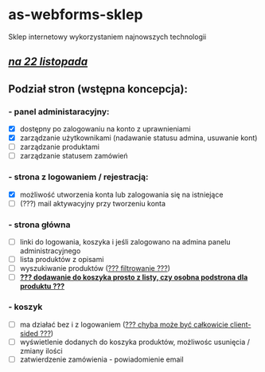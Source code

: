 # as-webforms-sklep

Sklep internetowy wykorzystaniem najnowszych technologii

## <u>**_na 22 listopada_**</u>

## Podział stron (wstępna koncepcja):
### - panel administaracyjny:
- [x] dostępny po zalogowaniu na konto z uprawnieniami
- [x] zarządzanie użytkownikami (nadawanie statusu admina, usuwanie kont)
- [ ] zarządzanie produktami
- [ ] zarządzanie statusem zamówień
### - strona z logowaniem / rejestracją:
- [x] możliwość utworzenia konta lub zalogowania się na istniejące
- [ ] (???) mail aktywacyjny przy tworzeniu konta
### - strona główna
- [ ] linki do logowania, koszyka i jeśli zalogowano na admina panelu administracyjnego
- [ ] lista produktów z opisami
- [ ] wyszukiwanie produktów (<u>??? filtrowanie ???</u>)
- [ ] <b><u>??? dodawanie do koszyka prosto z listy, czy osobna podstrona dla produktu ???</u></b>
### - koszyk
- [ ] ma działać bez i z logowaniem (<u>??? chyba może być całkowicie client-sided ???</u>)
- [ ] wyświetlenie dodanych do koszyka produktów, możliwośc usunięcia / zmiany ilości
- [ ] zatwierdzenie zamówienia - powiadomienie email
